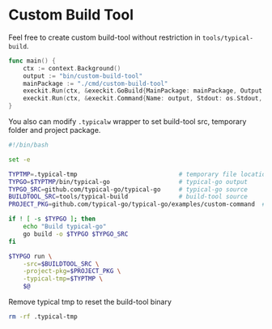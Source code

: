 # Custom Build Tool

Feel free to create custom build-tool without restriction in `tools/typical-build`. 
```go
func main() {
	ctx := context.Background()
	output := "bin/custom-build-tool"
	mainPackage := "./cmd/custom-build-tool"
	execkit.Run(ctx, &execkit.GoBuild{MainPackage: mainPackage, Output: output})
	execkit.Run(ctx, &execkit.Command{Name: output, Stdout: os.Stdout, Stderr: os.Stderr})
}
```


You also can modify `.typicalw` wrapper to set build-tool src, temporary folder and project package.

```bash
#!/bin/bash

set -e

TYPTMP=.typical-tmp                            # temporary file location 
TYPGO=$TYPTMP/bin/typical-go                   # typical-go output
TYPGO_SRC=github.com/typical-go/typical-go     # typical-go source
BUILDTOOL_SRC=tools/typical-build              # build-tool source
PROJECT_PKG=github.com/typical-go/typical-go/examples/custom-command  # project package

if ! [ -s $TYPGO ]; then
	echo "Build typical-go"
	go build -o $TYPGO $TYPGO_SRC
fi

$TYPGO run \
	-src=$BUILDTOOL_SRC \
	-project-pkg=$PROJECT_PKG \
	-typical-tmp=$TYPTMP \
	$@
```

Remove typical tmp to reset the build-tool binary
```bash
rm -rf .typical-tmp
```